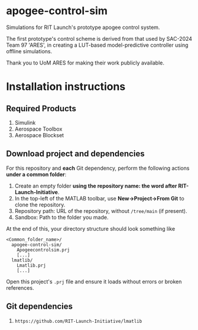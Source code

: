 # apogee-control-sim
Simulations for RIT Launch's prototype apogee control system. 

The first prototype's control scheme is derived from that used by SAC-2024 Team
97 'ARES', in creating a LUT-based model-predictive controller using offline
simulations. 

Thank you to UoM ARES for making their work publicly available. 

# Installation instructions
## Required Products
1. Simulink
2. Aerospace Toolbox
3. Aerospace Blockset

## Download project and dependencies
For this repository and **each** Git dependency, perform the following actions **under a common folder**:

1. Create an empty folder **using the repository name: the word after RIT-Launch-Initiative**.
2. In the top-left of the MATLAB toolbar, use **New->Project->From Git** to clone the repository.
3. Repository path: URL of the repository, without `/tree/main` (if present).
4. Sandbox: Path to the folder you made.

At the end of this, your directory structure should look something like
```
<Common_folder_name>/
  apogee-control-sim/ 
    Apogeecontrolsim.prj
    [...]
  lmatlib/
    Lmatlib.prj
    [...]
```

Open this project's `.prj` file and ensure it loads without errors or broken references.

## Git dependencies
1. `https://github.com/RIT-Launch-Initiative/lmatlib`

